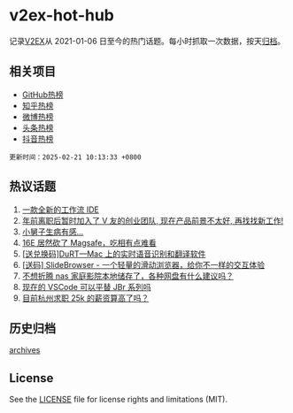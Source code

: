 # v2ex-hot-hub

 记录[V2EX](https://www.v2ex.com/)从 2021-01-06 日至今的热门话题。每小时抓取一次数据，按天[归档](archives)。
 
 ## 相关项目

- [GitHub热榜](https://github.com/lonnyzhang423/github-hot-hub)
- [知乎热榜](https://github.com/lonnyzhang423/zhihu-hot-hub)
- [微博热榜](https://github.com/lonnyzhang423/weibo-hot-hub)
- [头条热榜](https://github.com/lonnyzhang423/toutiao-hot-hub)
- [抖音热榜](https://github.com/lonnyzhang423/douyin-hot-hub)


 `更新时间：2025-02-21 10:13:33 +0800`

## 热议话题

1. [一款全新的工作流 IDE](https://www.v2ex.com/t/1112879)
1. [年前离职后暂时加入了 V 友的创业团队, 现在产品前景不太好, 再找找新工作!](https://www.v2ex.com/t/1112917)
1. [小舅子生病有感...](https://www.v2ex.com/t/1112859)
1. [16E 居然砍了 Magsafe，吃相有点难看](https://www.v2ex.com/t/1112855)
1. [[送兑换码]DuRT—Mac 上的实时语音识别和翻译软件](https://www.v2ex.com/t/1112884)
1. [[送码] SlideBrowser - 一个轻量的滑动浏览器，给你不一样的交互体验](https://www.v2ex.com/t/1113107)
1. [不想折腾 nas 家庭影院本地储存了，各种网盘有什么建议吗？](https://www.v2ex.com/t/1112838)
1. [现在的 VSCode 可以平替 JBr 系列吗](https://www.v2ex.com/t/1113020)
1. [目前杭州求职 25k 的薪资算高了吗？](https://www.v2ex.com/t/1112850)

## 历史归档

[archives](archives)

## License

See the [LICENSE](LICENSE) file for license rights and limitations (MIT).
